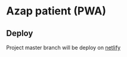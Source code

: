 # Azap patient (PWA)

## Deploy

Project master branch will be deploy on [netlify](https://inspiring-mestorf-dcea88.netlify.com/)
